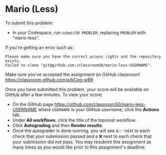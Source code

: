 # Mario (Less)

To submit this problem:

* In your Codespace, run `submit50 PROBLEM`, replacing `PROBLEM` with "mario-less".

If you're getting an error such as:

```
Please make sure you have the correct access rights and the repository exists.
Failed to clone "git@github.com:/classroom50/mario-less-USERNAME".
```

Make sure you've accepted the assignment on GitHub classroom! https://classroom.github.com/a/kCqg-wB9

Once you have submitted this problem, your score will be available on GitHub after a few minutes. To view your score:

* On the GitHub page https://github.com/classroom50/mario-less-USERNAME where `USERNAME` is your GitHub username, click the **Actions** tab.
* Under **All workflows**, click the title of the topmost workflow.
* Click **Autograding** and then **Render results**.
* Once the autograder is done running, you will see a ✅ next to each check that your submission passed and a ❌ next to each check that your submission did not pass. You may resubmit this assignment as many times as you would like prior to this assignment's deadline.
